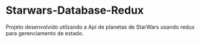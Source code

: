# Starwars-Database-Redux
Projeto desenvolvido utilzando a Api de planetas de StarWars usando redux para gerenciamento de estado.

